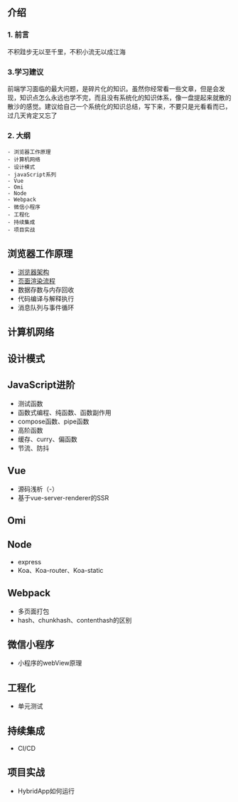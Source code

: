 ## 介绍
### 1. 前言
  不积跬步无以至千里，不积小流无以成江海
### 3.学习建议
  前端学习面临的最大问题，是碎片化的知识。虽然你经常看一些文章，但是会发现，知识点怎么永远也学不完，而且没有系统化的知识体系，像一盘提起来就散的散沙的感觉。建议给自己一个系统化的知识总结，写下来，不要只是光看看而已，过几天肯定又忘了
### 2. 大纲
```
- 浏览器工作原理
- 计算机网络
- 设计模式
- javaScript系列
- Vue
- Omi
- Node
- Webpack
- 微信小程序
- 工程化
- 持续集成
- 项目实战
```

## 浏览器工作原理
 - [浏览器架构](https://github.com/Joon-Wang/Joon-Wang.github.io/issues/1)
 - [页面渲染流程](https://github.com/Joon-Wang/Joon-Wang.github.io/issues/2)
 - 数据存数与内存回收
 - 代码编译与解释执行
 - 消息队列与事件循环
 
## 计算机网络
## 设计模式

## JavaScript进阶
 - 测试函数
 - 函数式编程、纯函数、函数副作用
 - compose函数、pipe函数
 - 高阶函数
 - 缓存、curry、偏函数
 - 节流、防抖

## Vue
 - 源码浅析（-）
 - 基于vue-server-renderer的SSR
## Omi
## Node
 - express
 - Koa、Koa-router、Koa-static
## Webpack
 - 多页面打包
 - hash、chunkhash、contenthash的区别
## 微信小程序
 - 小程序的webView原理
## 工程化
 - 单元测试
## 持续集成
 - CI/CD
## 项目实战
 - HybridApp如何运行
